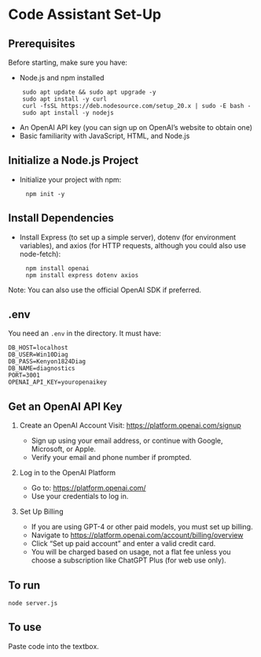 # Code Assistant Set-Up

## Prerequisites
Before starting, make sure you have:
  - Node.js and npm installed
```
    sudo apt update && sudo apt upgrade -y
    sudo apt install -y curl
    curl -fsSL https://deb.nodesource.com/setup_20.x | sudo -E bash -
    sudo apt install -y nodejs
```
  - An OpenAI API key (you can sign up on OpenAI’s website to obtain one)
  - Basic familiarity with JavaScript, HTML, and Node.js

## Initialize a Node.js Project
  - Initialize your project with npm:
```
     npm init -y
```
## Install Dependencies
  - Install Express (to set up a simple server), dotenv (for environment variables), and axios (for HTTP requests, although you could also use node-fetch):
```
     npm install openai
     npm install express dotenv axios
```
Note: You can also use the official OpenAI SDK if preferred.
##  .env
You need an `.env` in the directory.  It must have:
```
DB_HOST=localhost
DB_USER=Win10Diag
DB_PASS=Kenyon1824Diag
DB_NAME=diagnostics
PORT=3001
OPENAI_API_KEY=youropenaikey
```

## Get an OpenAI API Key
1. Create an OpenAI Account
Visit: https://platform.openai.com/signup
    - Sign up using your email address, or continue with Google, Microsoft, or Apple.
    - Verify your email and phone number if prompted.

2. Log in to the OpenAI Platform
    - Go to: https://platform.openai.com/
    - Use your credentials to log in.

3. Set Up Billing
    - If you are using GPT-4 or other paid models, you must set up billing.
    - Navigate to https://platform.openai.com/account/billing/overview
    - Click “Set up paid account” and enter a valid credit card.
    - You will be charged based on usage, not a flat fee unless you choose a subscription like ChatGPT Plus (for web use only).

## To run
`node server.js`

## To use 
Paste code into the textbox. 
